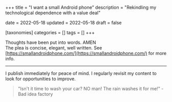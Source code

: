+++
title = "I want a small Android phone"
description = "Rekindling my technological dependence with a value deal"

date = 2022-05-18
updated = 2022-05-18
draft = false

[taxonomies]
categories = []
tags = []
+++

Thoughts have been put into words. AMEN  
The plea is concise, elegant, well written. See [https://smallandroidphone.com/](https://smallandroidphone.com/) for more info.
<!-- more -->

---
I publish immediately for peace of mind. I regularly revisit my content to look for opportunities to improve.

> "Isn't it time to wash your car? NO man! The rain washes it for me!" - Bad idea factory